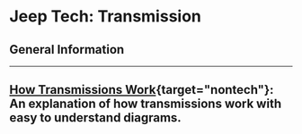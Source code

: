 # Jeep Tech: Transmission

## General Information

  -------------------------------------------------------------------------------------------------------------------------------------------------------------------------
  [How Transmissions Work](https://www.howstuffworks.com/transmission.html){target="nontech"}: An explanation of how transmissions work with easy to understand diagrams.
  -------------------------------------------------------------------------------------------------------------------------------------------------------------------------
